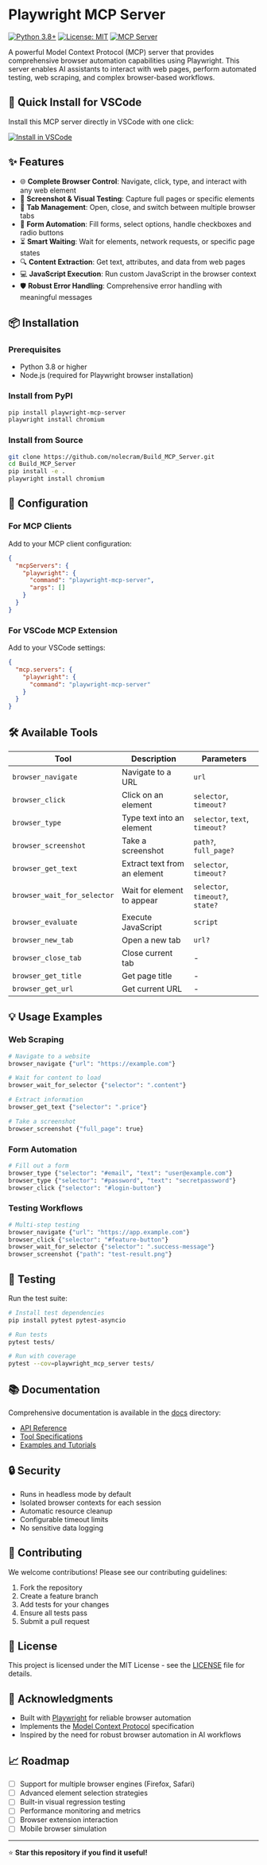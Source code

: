 # Playwright MCP Server

[![Python 3.8+](https://img.shields.io/badge/python-3.8+-blue.svg)](https://www.python.org/downloads/)
[![License: MIT](https://img.shields.io/badge/License-MIT-yellow.svg)](https://opensource.org/licenses/MIT)
[![MCP Server](https://img.shields.io/badge/MCP-Server-green.svg)](https://modelcontextprotocol.com/)

A powerful Model Context Protocol (MCP) server that provides comprehensive browser automation capabilities using Playwright. This server enables AI assistants to interact with web pages, perform automated testing, web scraping, and complex browser-based workflows.

## 🚀 Quick Install for VSCode

Install this MCP server directly in VSCode with one click:

[![Install in VSCode](https://img.shields.io/badge/Install%20MCP%20Server-VSCode-0078d4?style=for-the-badge&logo=visualstudiocode&logoColor=white)](vscode:extension/modelcontextprotocol.mcp)

## ✨ Features

- 🌐 **Complete Browser Control**: Navigate, click, type, and interact with any web element
- 📸 **Screenshot & Visual Testing**: Capture full pages or specific elements
- 🔄 **Tab Management**: Open, close, and switch between multiple browser tabs
- 📝 **Form Automation**: Fill forms, select options, handle checkboxes and radio buttons
- ⏳ **Smart Waiting**: Wait for elements, network requests, or specific page states
- 🔍 **Content Extraction**: Get text, attributes, and data from web pages
- 💻 **JavaScript Execution**: Run custom JavaScript in the browser context
- 🛡️ **Robust Error Handling**: Comprehensive error handling with meaningful messages

## 📦 Installation

### Prerequisites

- Python 3.8 or higher
- Node.js (required for Playwright browser installation)

### Install from PyPI

```bash
pip install playwright-mcp-server
playwright install chromium
```

### Install from Source

```bash
git clone https://github.com/nolecram/Build_MCP_Server.git
cd Build_MCP_Server
pip install -e .
playwright install chromium
```

## 🔧 Configuration

### For MCP Clients

Add to your MCP client configuration:

```json
{
  "mcpServers": {
    "playwright": {
      "command": "playwright-mcp-server",
      "args": []
    }
  }
}
```

### For VSCode MCP Extension

Add to your VSCode settings:

```json
{
  "mcp.servers": {
    "playwright": {
      "command": "playwright-mcp-server"
    }
  }
}
```

## 🛠️ Available Tools

| Tool | Description | Parameters |
|------|-------------|------------|
| `browser_navigate` | Navigate to a URL | `url` |
| `browser_click` | Click on an element | `selector`, `timeout?` |
| `browser_type` | Type text into an element | `selector`, `text`, `timeout?` |
| `browser_screenshot` | Take a screenshot | `path?`, `full_page?` |
| `browser_get_text` | Extract text from an element | `selector`, `timeout?` |
| `browser_wait_for_selector` | Wait for element to appear | `selector`, `timeout?`, `state?` |
| `browser_evaluate` | Execute JavaScript | `script` |
| `browser_new_tab` | Open a new tab | `url?` |
| `browser_close_tab` | Close current tab | - |
| `browser_get_title` | Get page title | - |
| `browser_get_url` | Get current URL | - |

## 💡 Usage Examples

### Web Scraping
```bash
# Navigate to a website
browser_navigate {"url": "https://example.com"}

# Wait for content to load
browser_wait_for_selector {"selector": ".content"}

# Extract information
browser_get_text {"selector": ".price"}

# Take a screenshot
browser_screenshot {"full_page": true}
```

### Form Automation
```bash
# Fill out a form
browser_type {"selector": "#email", "text": "user@example.com"}
browser_type {"selector": "#password", "text": "secretpassword"}
browser_click {"selector": "#login-button"}
```

### Testing Workflows
```bash
# Multi-step testing
browser_navigate {"url": "https://app.example.com"}
browser_click {"selector": "#feature-button"}
browser_wait_for_selector {"selector": ".success-message"}
browser_screenshot {"path": "test-result.png"}
```

## 🧪 Testing

Run the test suite:

```bash
# Install test dependencies
pip install pytest pytest-asyncio

# Run tests
pytest tests/

# Run with coverage
pytest --cov=playwright_mcp_server tests/
```

## 📚 Documentation

Comprehensive documentation is available in the [docs](docs/) directory:

- [API Reference](docs/README.md)
- [Tool Specifications](docs/README.md#available-tools)
- [Examples and Tutorials](docs/README.md#examples)

## 🔒 Security

- Runs in headless mode by default
- Isolated browser contexts for each session
- Automatic resource cleanup
- Configurable timeout limits
- No sensitive data logging

## 🤝 Contributing

We welcome contributions! Please see our contributing guidelines:

1. Fork the repository
2. Create a feature branch
3. Add tests for your changes
4. Ensure all tests pass
5. Submit a pull request

## 📄 License

This project is licensed under the MIT License - see the [LICENSE](LICENSE) file for details.

## 🙏 Acknowledgments

- Built with [Playwright](https://playwright.dev/) for reliable browser automation
- Implements the [Model Context Protocol](https://modelcontextprotocol.com/) specification
- Inspired by the need for robust browser automation in AI workflows

## 📈 Roadmap

- [ ] Support for multiple browser engines (Firefox, Safari)
- [ ] Advanced element selection strategies
- [ ] Built-in visual regression testing
- [ ] Performance monitoring and metrics
- [ ] Browser extension interaction
- [ ] Mobile browser simulation

---

⭐ **Star this repository if you find it useful!**